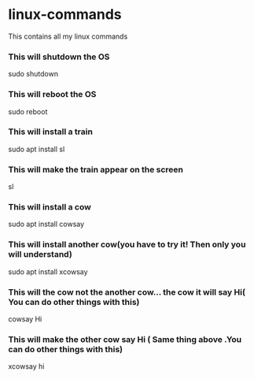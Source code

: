 # linux-commands
This contains all my linux commands
### This will shutdown the OS
sudo shutdown 
### This will reboot the OS
sudo reboot
### This will install a train
sudo apt install sl
### This will make the train appear on the screen
sl
### This will install a cow
sudo apt install cowsay
###  This will install another cow(you have to try it! Then only you will understand)
sudo apt install xcowsay
### This will the cow not the another cow... the cow it will say Hi( You can do other things with this)
cowsay Hi
### This will make the other cow say Hi ( Same thing above .You can do other things with this)
xcowsay hi
